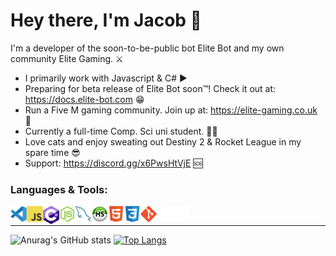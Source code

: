 # Hey there, I'm Jacob 👋 
I'm a developer of the soon-to-be-public bot Elite Bot and my own community Elite Gaming. ⚔️

- I primarily work with Javascript & C# ▶️
- Preparing for beta release of Elite Bot soon™️! Check it out at: https://docs.elite-bot.com 😁
- Run a Five M gaming community. Join up at: https://elite-gaming.co.uk 🏓
- Currently a full-time Comp. Sci uni student. 🧑‍💻
- Love cats and enjoy sweating out Destiny 2 & Rocket League in my spare time 😎
- Support: https://discord.gg/x6PwsHtVjE 🆘

### Languages & Tools:
<img align="left" alt="Visual Studio Code" width="26px" src="./img/visualstudiocode.svg"/>
<img align="left" alt="JavaScript" width="26px" src="./img/javascript.svg"/>
<img align="left" alt="C#" width="26px" src="./img/c-sharp.svg"/>
<img align="left" alt="Node.js" width="26px" src="./img/nodejs.svg"/>
<img align="left" alt="MySQL" width="26px" src="./img/mysql.svg"/>
<img align="left" alt="HeidiSQL" width="26px" src="./img/heidisql.png"/>
<img align="left" alt="HTML5" width="26px" src="./img/html.svg"/>
<img align="left" alt="CSS3" width="26px" src="./img/css.svg"/>
<img align="left" alt="Git" width="26px" src="./img/git.svg"/>
<img align="left" alt="GitHub" width="26px" src="./img/github-dark.svg"/>
<img align="left" alt="Terminal" width="26px" src="./img/terminal-dark.svg"/>

<br />

---

![Anurag's GitHub stats](https://github-readme-stats.vercel.app/api?username=ThatGuyJacobee&show_icons=true&theme=radical&count_private=true)
[![Top Langs](https://github-readme-stats.vercel.app/api/top-langs/?username=ThatGuyJacobee&langs_count=5&theme=radical)](https://github.com/anuraghazra/github-readme-stats)

